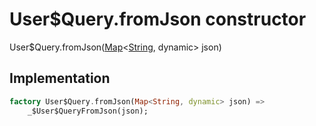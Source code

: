 


# User$Query.fromJson constructor







User$Query.fromJson([Map](https://api.dart.dev/stable/2.12.3/dart-core/Map-class.html)&lt;[String](https://api.dart.dev/stable/2.12.3/dart-core/String-class.html), dynamic> json)





## Implementation

```dart
factory User$Query.fromJson(Map<String, dynamic> json) =>
    _$User$QueryFromJson(json);
```







